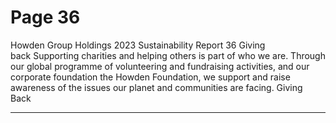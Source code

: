 # Page 36

 Howden Group Holdings 2023 Sustainability Report 
36
Giving  
	 	 	 back
Supporting charities and helping others is part of who we 
are. Through our global programme of volunteering and 
fundraising activities, and our corporate foundation the 
Howden Foundation, we support and raise awareness of 
the issues our planet and communities are facing.
Giving Back


---